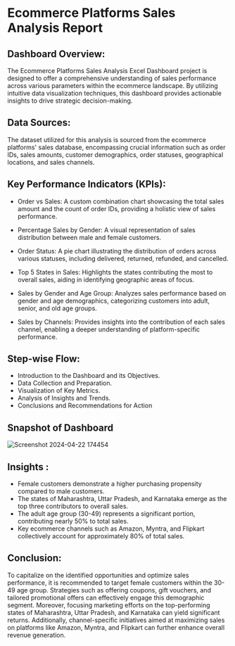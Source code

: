 # Ecommerce Platforms Sales Analysis Report

## Dashboard Overview:

The Ecommerce Platforms Sales Analysis Excel Dashboard project is designed to offer a comprehensive understanding of sales performance across various parameters within the ecommerce landscape. By utilizing intuitive data visualization techniques, this dashboard provides actionable insights to drive strategic decision-making.


## Data Sources:
The dataset utilized for this analysis is sourced from the ecommerce platforms' sales database, encompassing crucial information such as order IDs, sales amounts, customer demographics, order statuses, geographical locations, and sales channels.

## Key Performance Indicators (KPIs):

- Order vs Sales: A custom combination chart showcasing the total sales amount and the count of order IDs, providing a holistic view of sales performance.

- Percentage Sales by Gender: A visual representation of sales distribution between male and female customers.

- Order Status: A pie chart illustrating the distribution of orders across various statuses, including delivered, returned, refunded, and cancelled.

- Top 5 States in Sales: Highlights the states contributing the most to overall sales, aiding in identifying geographic areas of focus.

- Sales by Gender and Age Group: Analyzes sales performance based on gender and age demographics, categorizing customers into adult, senior, and old age groups.

- Sales by Channels: Provides insights into the contribution of each sales channel, enabling a deeper understanding of platform-specific performance.

## Step-wise Flow:

- Introduction to the Dashboard and its Objectives.
- Data Collection and Preparation.
- Visualization of Key Metrics.
- Analysis of Insights and Trends.
- Conclusions and Recommendations for Action

## Snapshot of Dashboard
![Screenshot 2024-04-22 174454](https://github.com/Laasikayasalapu0105/Ecommerce-Platforms-Sales-Report/assets/167681389/cbbdef38-c00a-4b84-9b01-6e739383ee14)


## Insights :
- Female customers demonstrate a higher purchasing propensity compared to male customers.
- The states of Maharashtra, Uttar Pradesh, and Karnataka emerge as the top three contributors to overall sales.
- The adult age group (30-49) represents a significant portion, contributing nearly 50% to total sales.
- Key ecommerce channels such as Amazon, Myntra, and Flipkart collectively account for approximately 80% of total sales.

## Conclusion:
To capitalize on the identified opportunities and optimize sales performance, it is recommended to target female customers within the 30-49 age group. Strategies such as offering coupons, gift vouchers, and tailored promotional offers can effectively engage this demographic segment. Moreover, focusing marketing efforts on the top-performing states of Maharashtra, Uttar Pradesh, and Karnataka can yield significant returns. Additionally, channel-specific initiatives aimed at maximizing sales on platforms like Amazon, Myntra, and Flipkart can further enhance overall revenue generation.
